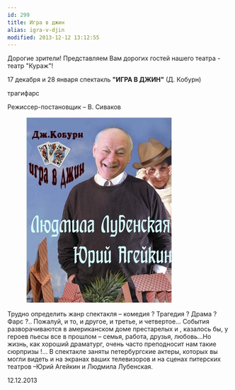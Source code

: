 ```yaml
---
id: 299
title: Игра в джин
alias: igra-v-djin
modified: 2013-12-12 13:12:55
---
```


Дорогие зрители! Представляем Вам дорогих гостей нашего театра - театр "Кураж"!

17 декабря и 28 января спектакль **"ИГРА В ДЖИН"** (Д. Кобурн)

трагифарс

Режиссер-постановщик – В. Сиваков

<figure><img src="images/stories/af/afisha_igra_v_djin%20.jpg" /></figure>

Трудно определить жанр спектакля – комедия ? Трагедия ? Драма ? Фарс ?.. Пожалуй, и то, и другое, и третье, и четвертое… События разворачиваются в американском доме престарелых и , казалось бы, у героев пьесы все в прошлом – семья, работа, друзья, любовь…Но жизнь, как хороший драматург, очень часто преподносит нам такие сюрпризы !… В спектакле заняты петербургские актеры, которых вы могли видеть и на экранах ваших телевизоров и на сценах питерских театров –Юрий Агейкин и Людмила Лубенская.

12.12.2013

